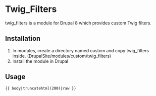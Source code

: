 # Twig_Filters

twig_filters is a module for Drupal 8 which provides custom Twig filters.

## Installation

1. In modules, create a directory named custom and copy twig_filters inside. (DrupalSite/modules/custom/twig_filters)
2. Install the module in Drupal

## Usage

```twig
{{ body|truncatehtml(200)|raw }}
```
